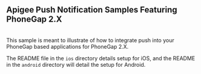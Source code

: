 ## Apigee Push Notification Samples Featuring PhoneGap 2.X

<br/>
This sample is meant to illustrate of how to integrate push into your PhoneGap based applications for PhoneGap 2.X.

The README file in the `ios` directory details setup for iOS, and the README in the `android` directory will detail the setup for Android.